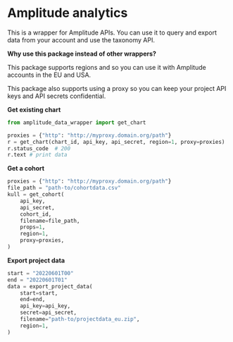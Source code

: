 # Amplitude analytics

This is a wrapper for Amplitude APIs. You can use it to query and export data from your account and use the taxonomy API.

**Why use this package instead of other wrappers?**

This package supports regions and so you can use it with Amplitude accounts in the EU and USA.

This package also supports using a proxy so you can keep your project API keys and API secrets confidential.

**Get existing chart**

```python
from amplitude_data_wrapper import get_chart

proxies = {"http": "http://myproxy.domain.org/path"}
r = get_chart(chart_id, api_key, api_secret, region=1, proxy=proxies)
r.status_code  # 200
r.text # print data
```

**Get a cohort**

```python
proxies = {"http": "http://myproxy.domain.org/path"}
file_path = "path-to/cohortdata.csv"
kull = get_cohort(
    api_key,
    api_secret,
    cohort_id,
    filename=file_path,
    props=1,
    region=1,
    proxy=proxies,
)
```

**Export project data**

```python
start = "20220601T00"
end = "20220601T01"
data = export_project_data(
    start=start,
    end=end,
    api_key=api_key,
    secret=api_secret,
    filename="path-to/projectdata_eu.zip",
    region=1,
)
```